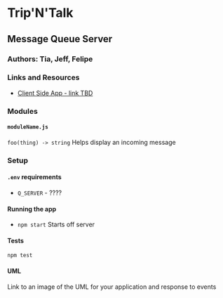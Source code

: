 # Trip'N'Talk

## Message Queue Server

### Authors: Tia, Jeff, Felipe

### Links and Resources
* [Client Side App - link TBD](http://xyz.com)

### Modules
#### `moduleName.js`

`foo(thing) -> string`
Helps display an incoming message

### Setup
#### `.env` requirements
* `Q_SERVER` - ????

#### Running the app
* `npm start`
Starts off server
  
#### Tests
`npm test`

#### UML
Link to an image of the UML for your application and response to events